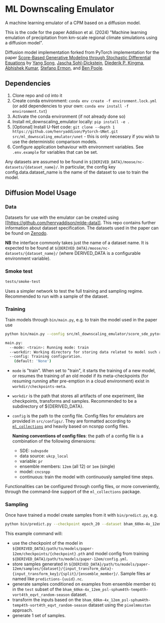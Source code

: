 # ML Downscaling Emulator

A machine learning emulator of a CPM based on a diffusion model.

This is the code for the paper Addison et al. (2024) "Machine learning emulation of precipitation from km-scale regional climate simulations using a diffusion model".

Diffusion model implementation forked from PyTorch implementation for the paper [Score-Based Generative Modeling through Stochastic Differential Equations](https://openreview.net/forum?id=PxTIG12RRHS) by [Yang Song](https://yang-song.github.io), [Jascha Sohl-Dickstein](http://www.sohldickstein.com/), [Diederik P. Kingma](http://dpkingma.com/), [Abhishek Kumar](http://users.umiacs.umd.edu/~abhishek/), [Stefano Ermon](https://cs.stanford.edu/~ermon/), and [Ben Poole](https://cs.stanford.edu/~poole/).

## Dependencies

1. Clone repo and cd into it
2. Create conda environment: `conda env create -f environment.lock.yml` (or add dependencies to your own: `conda env install -f environment.txt`)
3. Activate the conda environment (if not already done so)
4. Install ml_downscaling_emulator locally: `pip install -e .`
5. \[Optional\] Install U-Net code: `git clone --depth 1 https://github.com/henryaddison/Pytorch-UNet.git src/ml_downscaling_emulator/unet` - this is only necessary if you wish to use the deterministic comparison models.
6. Configure application behaviour with environment variables. See `.env.example` for variables that can be set.

Any datasets are assumed to be found in `${DERIVED_DATA}/moose/nc-datasets/{dataset_name}/`. In particular, the config key config.data.dataset_name is the name of the dataset to use to train the model.

## Diffusion Model Usage

### Data

Datasets for use with the emulator can be created using [[https://github.com/henryaddison/mlde-data]].
This repo contains further information about dataset specification.
The datasets used in the paper can be found on [Zenodo](https://doi.org/10.5281/zenodo.11504859).

**NB** the interface commonly takes just the name of a dataset name. It is expected to be found at `${DERIVED_DATA}/moose/nc-datasets/{dataset_name}/` (where DERIVED_DATA is a configurable environment variable).

### Smoke test

```sh
tests/smoke-test
```

Uses a simpler network to test the full training and sampling regime.
Recommended to run with a sample of the dataset.

### Training

Train models through `bin/main.py`, e.g. to train the model used in the paper use

```sh
python bin/main.py --config src/ml_downscaling_emulator/score_sde_pytorch/configs/subvpsde/ukcp_local_pr_12em_cncsnpp_continuous.py --workdir ${DERIVED_DATA}/path/to/models/paper-12em --mode train
```

```sh
main.py:
  --mode: <train>: Running mode: train
  --workdir: Working directory for storing data related to model such as model snapshots, tranforms or samples
  --config: Training configuration.
    (default: 'None')
```

* `mode` is "train". When set to "train", it starts the training of a new model, or resumes the training of an old model if its meta-checkpoints (for resuming running after pre-emption in a cloud environment) exist in `workdir/checkpoints-meta`.

* `workdir` is the path that stores all artifacts of one experiment, like checkpoints, transforms and samples. Recommended to be a subdirectory of ${DERIVED_DATA}.

* `config` is the path to the config file. Config files for emulators are provided in `src/configs/`. They are formatted according to [`ml_collections`](https://github.com/google/ml_collections) and heavily based on ncsnpp config files.

  **Naming conventions of config files**: the path of a config file is a combination of the following dimensions:
  * SDE: `subvpsde`
  * data source: `ukcp_local`
  * variable: `pr`
  * ensemble members: `12em` (all 12) or `1em` (single)
  * model: `cncsnpp`
  * continuous: train the model with continuously sampled time steps.

Functionalities can be configured through config files, or more conveniently, through the command-line support of the `ml_collections` package.


### Sampling

Once have trained a model create samples from it with `bin/predict.py`, e.g.

```sh
python bin/predict.py --checkpoint epoch_20 --dataset bham_60km-4x_12em_psl-sphum4th-temp4th-vort4th_eqvt_random-season --split test  --ensemble-member 01 --input-transform-dataset bham_60km-4x_12em_psl-sphum4th-temp4th-vort4th_eqvt_random-season --input-transform-key pixelmmsstan --num-samples 1 ${DERIVED_DATA}/path/to/models/paper-12em
```

This example command will:
* use the checkpoint of the model in `${DERIVED_DATA}/path/to/models/paper-12em/checkpoints/{checkpoint}.pth` and model config from training `${DERIVED_DATA}/path/to/models/paper-12em/config.yml`.
* store samples generated in `${DERIVED_DATA}/path/to/models/paper-12em/samples/{dataset}/{input_transform_data}-{input_transform_key}/{split}/{ensemble_member}/`. Sample files ar named like `predictions-{uuid}.nc`.
* generate samples conditioned on examples from ensemble member `01` in the `test` subset of the `bham_60km-4x_12em_psl-sphum4th-temp4th-vort4th_eqvt_random-season` dataset.
* transform the inputs based on the `bham_60km-4x_12em_psl-sphum4th-temp4th-vort4th_eqvt_random-season` dataset using the `pixelmmsstan` approach.
* generate 1 set of samples.
